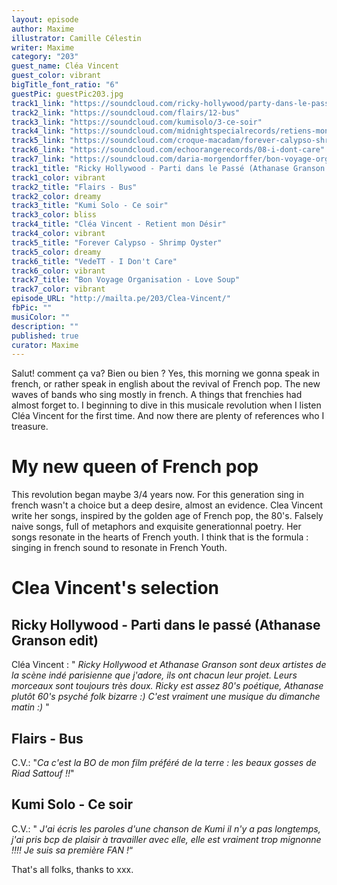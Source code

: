 ```yaml
---
layout: episode
author: Maxime
illustrator: Camille Célestin
writer: Maxime
category: "203"
guest_name: Cléa Vincent
guest_color: vibrant
bigTitle_font_ratio: "6"
guestPic: guestPic203.jpg
track1_link: "https://soundcloud.com/ricky-hollywood/party-dans-le-passeathanase-digital-reggae-mix"
track2_link: "https://soundcloud.com/flairs/12-bus"
track3_link: "https://soundcloud.com/kumisolo/3-ce-soir"
track4_link: "https://soundcloud.com/midnightspecialrecords/retiens-mon-d-sir?in=midnightspecialrecords/sets/cl-a-vincent-non-mais-oui"
track5_link: "https://soundcloud.com/croque-macadam/forever-calypso-shrimp-oyster"
track6_link: "https://soundcloud.com/echoorangerecords/08-i-dont-care"
track7_link: "https://soundcloud.com/daria-morgendorffer/bon-voyage-organisation-love-soup"
track1_title: "Ricky Hollywood - Parti dans le Passé (Athanase Granson reggae mix)"
track1_color: vibrant
track2_title: "Flairs - Bus"
track2_color: dreamy
track3_title: "Kumi Solo - Ce soir"
track3_color: bliss
track4_title: "Cléa Vincent - Retient mon Désir"
track4_color: vibrant
track5_title: "Forever Calypso - Shrimp Oyster"
track5_color: dreamy
track6_title: "VedeTT - I Don't Care"
track6_color: vibrant
track7_title: "Bon Voyage Organisation - Love Soup"
track7_color: vibrant
episode_URL: "http://mailta.pe/203/Clea-Vincent/"
fbPic: ""
musiColor: ""
description: ""
published: true
curator: Maxime
---
```


<p id="introduction">Salut! comment ça va? Bien ou bien ? Yes, this morning we gonna speak in french, or rather speak in english about the revival of French pop. The new waves of bands who sing mostly in french. A things that frenchies had almost forget to. I beginning to dive in this musicale revolution when I listen Cléa Vincent for the first time. And now there are plenty of references who I treasure. </p>

# My new queen of French pop

This revolution began maybe 3/4 years now. For this generation sing in french wasn't a choice but a deep desire, almost an evidence. Clea Vincent write her songs, inspired by the golden age of French pop, the 80's. Falsely naive songs, full of metaphors and exquisite generationnal poetry. Her songs resonate in the hearts of French youth. I think that is the formula : singing in french sound to resonate in French Youth. 


# Clea Vincent's selection
 
## Ricky Hollywood - Parti dans le passé (Athanase Granson edit)
Cléa Vincent : " _Ricky Hollywood et Athanase Granson sont deux artistes de la scène indé parisienne que j'adore, ils ont chacun leur projet. Leurs morceaux sont toujours très doux. Ricky est assez 80's poétique, Athanase plutôt 60's psyché folk bizarre :) C'est vraiment une musique du dimanche matin :)_ "

## Flairs - Bus
C.V.: "_Ca c'est la BO de mon film préféré de la terre : les beaux gosses de Riad Sattouf !!_"

## Kumi Solo - Ce soir
C.V.: " _J'ai écris les paroles d'une chanson de Kumi il n'y a pas longtemps, j'ai pris bcp de plaisir à travailler avec elle, elle est vraiment trop mignonne !!!! Je suis sa première FAN !_“
 
<p id="outroduction">
That's all folks, thanks to xxx.</p>
